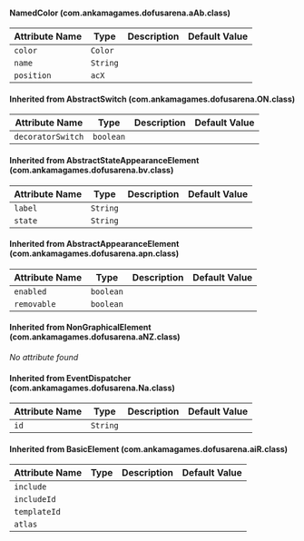 #### NamedColor (com.ankamagames.dofusarena.aAb.class)

| Attribute Name | Type | Description | Default Value |
|-----|----|---|---|
|``color``|``Color``|        |        |
|``name``|``String``|        |        |
|``position``|``acX``|        |        |
#### Inherited from AbstractSwitch (com.ankamagames.dofusarena.ON.class)

| Attribute Name | Type | Description | Default Value |
|-----|----|---|---|
|``decoratorSwitch``|``boolean``|        |        |
#### Inherited from AbstractStateAppearanceElement (com.ankamagames.dofusarena.bv.class)

| Attribute Name | Type | Description | Default Value |
|-----|----|---|---|
|``label``|``String``|        |        |
|``state``|``String``|        |        |
#### Inherited from AbstractAppearanceElement (com.ankamagames.dofusarena.apn.class)

| Attribute Name | Type | Description | Default Value |
|-----|----|---|---|
|``enabled``|``boolean``|        |        |
|``removable``|``boolean``|        |        |
#### Inherited from NonGraphicalElement (com.ankamagames.dofusarena.aNZ.class)

*No attribute found*
#### Inherited from EventDispatcher (com.ankamagames.dofusarena.Na.class)

| Attribute Name | Type | Description | Default Value |
|-----|----|---|---|
|``id``|``String``|        |        |
#### Inherited from BasicElement (com.ankamagames.dofusarena.aiR.class)

| Attribute Name | Type | Description | Default Value |
|-----|----|---|---|
|``include``||        |        |# 0
|``includeId``||        |        |# 0
|``templateId``||        |        |# 0
|``atlas``||        |        |# 0
